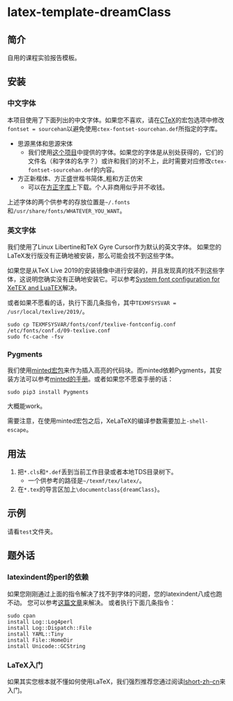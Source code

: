 # latex-template-dreamClass

## 简介

自用的课程实验报告模板。

## 安装

### 中文字体

本项目使用了下面列出的中文字体。如果您不喜欢，请在[CTeX](http://mirrors.ctan.org/language/chinese/ctex/ctex.pdf)的宏包选项中修改`fontset = sourcehan`以避免使用`ctex-fontset-sourcehan.def`所指定的字库。

- 思源黑体和思源宋体
    - 我们使用[这个项目](https://github.com/Pal3love/Source-Han-TrueType)中提供的字体。如果您的字体是从别处获得的，它们的文件名（和字体的名字？）或许和我们的对不上，此时需要对应修改`ctex-fontset-sourcehan.def`的内容。
- 方正新楷体、方正盛世楷书简体_粗和方正仿宋
    - 可以在[方正字库](https://www.foundertype.com/)上下载。个人非商用似乎并不收钱。

上述字体的两个供参考的存放位置是`~/.fonts`和`/usr/share/fonts/WHATEVER_YOU_WANT`。

### 英文字体

我们使用了Linux Libertine和TeX Gyre Cursor作为默认的英文字体。
如果您的LaTeX发行版没有正确地被安装，那么可能会找不到这些字体。

如果您是从TeX Live 2019的安装镜像中进行安装的，并且发现真的找不到这些字体，这说明您确实没有正确地安装它。可以参考[System font configuration for XeTEX and LuaTEX](http://www.tug.org/texlive/doc/texlive-en/texlive-en.html#x1-340003.4.4)解决。

或者如果不愿看的话，执行下面几条指令，其中`TEXMFSYSVAR = /usr/local/texlive/2019/`。

```
sudo cp TEXMFSYSVAR/fonts/conf/texlive-fontconfig.conf /etc/fonts/conf.d/09-texlive.conf
sudo fc-cache -fsv
```

### Pygments

我们使用[minted宏包](https://github.com/gpoore/minted)来作为插入高亮的代码块。而minted依赖Pygments，其安装方法可以参考[minted的手册](https://github.com/gpoore/minted/blob/master/source/minted.pdf)。或者如果您不愿查手册的话：
```
sudo pip3 install Pygments
```
大概能work。

需要注意，在使用minted宏包之后，XeLaTeX的编译参数需要加上`-shell-escape`。

## 用法
1. 把`*.cls`和`*.def`丢到当前工作目录或者本地TDS目录树下。
   - 一个供参考的路径是`~/texmf/tex/latex/`。
2. 在`*.tex`的导言区加上`\documentclass{dreamClass}`。

## 示例

请看`test`文件夹。

## 题外话

### latexindent的perl的依赖

如果您刚刚通过上面的指令解决了找不到字体的问题，您的latexindent八成也跑不动。
您可以参考[这篇文章](https://zhuanlan.zhihu.com/p/50044410)来解决。
或者执行下面几条指令：
```
sudo cpan
install Log::Log4perl
install Log::Dispatch::File
install YAML::Tiny
install File::HomeDir
install Unicode::GCString
```

### LaTeX入门
如果其实您根本就不懂如何使用LaTeX，我们强烈推荐您通过阅读[lshort-zh-cn](https://github.com/CTeX-org/lshort-zh-cn/releases)来入门。
